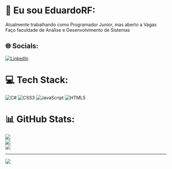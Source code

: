 

# 💫 Eu sou EduardoRF:

Atualmente trabalhando como Programador Junior, mas aberto a Vagas<br>Faço faculdade de Análise e Desenvolvimento de Sistemas 


## 🌐 Socials:
[![LinkedIn](https://img.shields.io/badge/LinkedIn-%230077B5.svg?logo=linkedin&logoColor=white)](https://www.linkedin.com/in/eduardo-rodrigues-03213b1b7/) 

# 💻 Tech Stack:
![C#](https://img.shields.io/badge/c%23-%23239120.svg?style=for-the-badge&logo=c-sharp&logoColor=white) ![CSS3](https://img.shields.io/badge/css3-%231572B6.svg?style=for-the-badge&logo=css3&logoColor=white) ![JavaScript](https://img.shields.io/badge/javascript-%23323330.svg?style=for-the-badge&logo=javascript&logoColor=%23F7DF1E) ![HTML5](https://img.shields.io/badge/html5-%23E34F26.svg?style=for-the-badge&logo=html5&logoColor=white)
# 📊 GitHub Stats:
![](https://github-readme-stats.vercel.app/api?username=EduardoRodriguesFerreira&theme=gotham&hide_border=false&include_all_commits=false&count_private=false)<br/>
![](https://github-readme-streak-stats.herokuapp.com/?user=EduardoRodriguesFerreira&theme=gotham&hide_border=false)<br/>
![](https://github-readme-stats.vercel.app/api/top-langs/?username=EduardoRodriguesFerreira&theme=gotham&hide_border=false&include_all_commits=false&count_private=false&layout=compact)

---
[![](https://visitcount.itsvg.in/api?id=EduardoRodriguesFerreira&icon=0&color=0)](https://visitcount.itsvg.in)

<!-- Proudly created with GPRM ( https://gprm.itsvg.in ) -->
